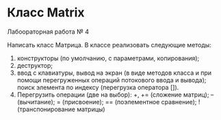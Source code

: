 # Класс Matrix
Лабоораторная работа № 4

Написать класс Матрица. В классе реализовать следующие методы:

1. конструкторы (по умолчанию, с параметрами, копирования);
2. деструктор;
3. ввод с клавиатуры, вывод на экран (в виде методов класса и при помощи перегруженных операций потокового ввода и вывода);
поиск элемента по индексу (перегрузка оператора []).
4. Перегрузить операции (две на выбор):
	+, += (сложение матриц);
	– (вычитание);
	= (присвоение);
	== (поэлементное сравнение);
	! (транспонирование матрицы)
